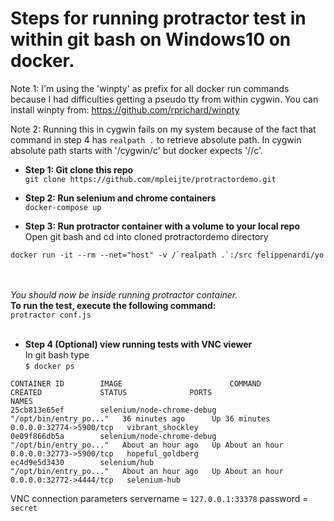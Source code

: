 # Steps for running protractor test in within git bash on Windows10 on docker. 

Note 1: I'm using the 'winpty' as prefix for all docker run commands because I had difficulties getting a pseudo tty from within cygwin. 
You can install winpty from: https://github.com/rprichard/winpty

Note 2: Running this in cygwin fails on my system because of the fact that command in step 4 has `realpath .` to retrieve absolute path. In cygwin absolute path starts with '/cygwin/c' but docker expects '//c'.



* **Step 1: Git clone this repo**<br />
```git clone https://github.com/mpleijte/protractordemo.git```

* **Step 2: Run selenium and chrome containers**<br />
```docker-compose up```

* **Step 3: Run protractor container with a volume to your local repo**<br />
Open git bash and cd into cloned protractordemo directory<br />
```
docker run -it --rm --net="host" -v /`realpath .`:/src felippenardi/yo
```
<br /><br />
_You should now be inside running protractor container._ 
<br />**To run the test, execute the following command:** <br />
```protractor conf.js```
<br />
<br />
* **Step 4 (Optional) view running tests with VNC viewer**
<br /> In git bash type<br />
```$ docker ps```
````
CONTAINER ID        IMAGE                        COMMAND                  CREATED             STATUS              PORTS                     NAMES
25cb813e65ef        selenium/node-chrome-debug   "/opt/bin/entry_po..."   36 minutes ago      Up 36 minutes       0.0.0.0:32774->5900/tcp   vibrant_shockley
0e09f866db5a        selenium/node-chrome-debug   "/opt/bin/entry_po..."   About an hour ago   Up About an hour    0.0.0.0:32773->5900/tcp   hopeful_goldberg
ec4d9e5d3430        selenium/hub                 "/opt/bin/entry_po..."   About an hour ago   Up About an hour    0.0.0.0:32772->4444/tcp   selenium-hub
````
VNC connection parameters
servername = ```127.0.0.1:33378```
password = ```secret```


